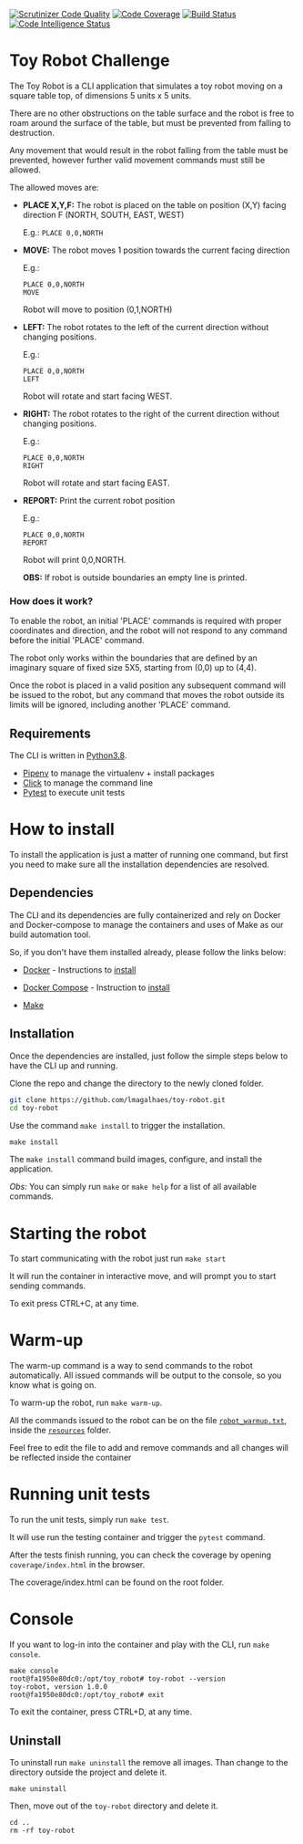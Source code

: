 [![Scrutinizer Code Quality](https://scrutinizer-ci.com/g/lmagalhaes/toy-robot/badges/quality-score.png?b=master)](https://scrutinizer-ci.com/g/lmagalhaes/toy-robot/?branch=master)
[![Code Coverage](https://scrutinizer-ci.com/g/lmagalhaes/toy-robot/badges/coverage.png?b=master)](https://scrutinizer-ci.com/g/lmagalhaes/toy-robot/?branch=master)
[![Build Status](https://scrutinizer-ci.com/g/lmagalhaes/toy-robot/badges/build.png?b=master)](https://scrutinizer-ci.com/g/lmagalhaes/toy-robot/build-status/master)
[![Code Intelligence Status](https://scrutinizer-ci.com/g/lmagalhaes/toy-robot/badges/code-intelligence.svg?b=master)](https://scrutinizer-ci.com/code-intelligence)


# Toy Robot Challenge

The Toy Robot is a CLI application that simulates a toy robot moving on a square table top, of dimensions 5 units x 5 units.
 
There are no other obstructions on the table surface and the robot is free to roam around the surface of the table, 
but must be prevented from falling to destruction.
 
Any movement that would result in the robot falling from the table must be prevented, however further valid movement commands must still be allowed.

The allowed moves are:

* **PLACE X,Y,F:** The robot is placed on the table on position (X,Y) facing direction F (NORTH, SOUTH, EAST, WEST)

    E.g.: `PLACE 0,0,NORTH`


* **MOVE:** The robot moves 1 position towards the current facing direction

    E.g.:
    ```
    PLACE 0,0,NORTH
    MOVE
    ```
    Robot will move to position (0,1,NORTH)


* **LEFT:** The robot rotates to the left of the current direction without changing positions.

    E.g.: 
    ```
    PLACE 0,0,NORTH
    LEFT
    ```
    Robot will rotate and start facing WEST.


* **RIGHT:** The robot rotates to the right of the current direction without changing positions.

    E.g.: 
    ```
    PLACE 0,0,NORTH
    RIGHT
    ```

    Robot will rotate and start facing EAST.


* **REPORT:** Print the current robot position
    
    E.g.:
    ```
    PLACE 0,0,NORTH
    REPORT
    ```
    
    Robot will print 0,0,NORTH.
     
    **OBS:** If robot is outside boundaries an empty line is printed.


### How does it work?

To enable the robot, an initial 'PLACE' commands is required  with proper coordinates and direction,
and the robot will not respond to any command before the initial 'PLACE' command.

The robot only works within the boundaries that are defined by an imaginary square of fixed size 5X5, starting from
(0,0) up to (4,4).

Once the robot is placed in a valid position any subsequent command will be issued to the robot,
but any command that moves the robot outside its limits will be ignored, including another 'PLACE' command.

## Requirements

The CLI is written in <a href="https://www.python.org/downloads/release/python-380/" target="_blank">Python3.8</a>.
 
* <a href="https://pipenv-fork.readthedocs.io/en/latest/" target="_blank">Pipenv</a> to manage the virtualenv + install packages
* <a href="https://click.palletsprojects.com/en/7.x/" target="_blank">Click</a> to manage the command line 
* <a href="https://docs.pytest.org/en/stable/" target="_blank">Pytest</a> to execute unit tests


# How to install

To install the application is just a matter of running one command, but first you need to make sure
all the installation dependencies are resolved.

## Dependencies

The CLI and its dependencies are fully containerized and rely on Docker and Docker-compose to manage 
the containers and uses of Make as our build automation tool.

So, if you don't have them installed already, please follow the links below:

* <a href="https://www.docker.com/" target="_blank">Docker</a> - Instructions to <a href="https://docs.docker.com/get-docker/" target="_blank">install</a>

* <a href="https://docs.docker.com/compose/" target="_blank">Docker Compose</a> - Instruction to <a href="https://docs.docker.com/compose/install/" target="_blank">install</a>

* <a href="https://en.wikipedia.org/wiki/Make_%28software%29" target="_blank">Make</a>


## Installation

Once the dependencies are installed, just follow the simple steps below to have the CLI up and running.

Clone the repo and change the directory to the newly cloned folder.

```bash
git clone https://github.com/lmagalhaes/toy-robot.git
cd toy-robot
```
 
Use the command `make install` to trigger the installation.

```
make install 
```

The `make install` command build images, configure, and install the application.


*Obs:* You can simply run `make` or `make help` for a list of all available commands.

 
# Starting the robot
To start communicating with the robot just run `make start`

It will run the container in interactive move, and will prompt you to start sending commands.

To exit press CTRL+C, at any time.


# Warm-up
The warm-up command is a way to send commands to the robot automatically.
All issued commands will be output to the console, so you know what is going on.

To warm-up the robot, run `make warm-up`.

All the commands issued to the robot can be on the file [`robot_warmup.txt`](resources/robot_warmup.txt), inside the [`resources`](resources) folder.

Feel free to edit the file to add and remove commands and all changes will be reflected inside the container
 
# Running unit tests
To run the unit tests, simply run `make test`.

It will use run the testing container and trigger the `pytest` command.

After the tests finish running, you can check the coverage by opening `coverage/index.html` in the browser.

The coverage/index.html can be found on the root folder.


# Console

If you want to log-in into the container and play with the CLI, run  `make console`.

```
make console
root@fa1950e80dc0:/opt/toy_robot# toy-robot --version
toy-robot, version 1.0.0
root@fa1950e80dc0:/opt/toy_robot# exit
```

To exit the container, press CTRL+D, at any time.

## Uninstall

To uninstall run `make uninstall` the remove all images.
Than change to the directory outside the project and delete it.

```
make uninstall
```

Then, move out of the `toy-robot` directory and delete it.
```
cd ..
rm -rf toy-robot
```
